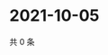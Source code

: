 # 2021-10-05

共 0 条

<!-- BEGIN WEIBO -->
<!-- 最后更新时间 Tue Oct 05 2021 20:22:32 GMT+0800 (China Standard Time) -->

<!-- END WEIBO -->
